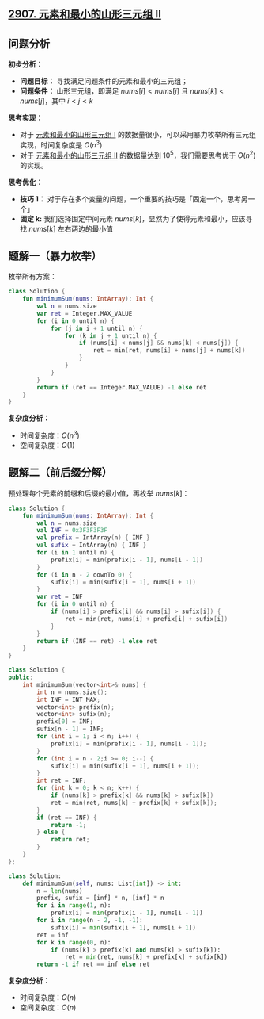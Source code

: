 ## [2907. 元素和最小的山形三元组 II](https://leetcode.cn/problems/minimum-sum-of-mountain-triplets-ii/description/)

## 问题分析

**初步分析：**

- **问题目标：** 寻找满足问题条件的元素和最小的三元组；
- **问题条件：** 山形三元组，即满足 $nums[i] < nums[j]$ 且 $nums[k] < nums[j]$，其中 $i < j < k$

**思考实现：**

- 对于 [元素和最小的山形三元组 I](https://leetcode.cn/problems/minimum-sum-of-mountain-triplets-i/description/) 的数据量很小，可以采用暴力枚举所有三元组实现，时间复杂度是 $O(n^3)$
- 对于 [元素和最小的山形三元组 II](https://leetcode.cn/problems/minimum-sum-of-mountain-triplets-ii/description/) 的数据量达到 $10^5$，我们需要思考优于 $O(n^2)$ 的实现。

**思考优化：**

- **技巧 1：** 对于存在多个变量的问题，一个重要的技巧是「固定一个，思考另一个」
- **固定 k:** 我们选择固定中间元素 $nums[k]$，显然为了使得元素和最小，应该寻找 $nums[k]$ 左右两边的最小值

## 题解一（暴力枚举）

枚举所有方案：

``` Kotlin []
class Solution {
    fun minimumSum(nums: IntArray): Int {
        val n = nums.size
        var ret = Integer.MAX_VALUE
        for (i in 0 until n) {
            for (j in i + 1 until n) {
                for (k in j + 1 until n) {
                    if (nums[i] < nums[j] && nums[k] < nums[j]) {
                        ret = min(ret, nums[i] + nums[j] + nums[k])
                    }
                }
            }
        }
        return if (ret == Integer.MAX_VALUE) -1 else ret
    }
}
```

**复杂度分析：**

- 时间复杂度：$O(n^3)$
- 空间复杂度：$O(1)$

## 题解二（前后缀分解）

预处理每个元素的前缀和后缀的最小值，再枚举 $nums[k]$：

``` Kotlin []
class Solution {
    fun minimumSum(nums: IntArray): Int {
        val n = nums.size
        val INF = 0x3F3F3F3F
        val prefix = IntArray(n) { INF }
        val sufix = IntArray(n) { INF }
        for (i in 1 until n) {
            prefix[i] = min(prefix[i - 1], nums[i - 1])
        }
        for (i in n - 2 downTo 0) {
            sufix[i] = min(sufix[i + 1], nums[i + 1])
        }
        var ret = INF
        for (i in 0 until n) {
            if (nums[i] > prefix[i] && nums[i] > sufix[i]) {
                ret = min(ret, nums[i] + prefix[i] + sufix[i])
            }
        }
        return if (INF == ret) -1 else ret
    }
}
```
``` C++ []
class Solution {
public:
    int minimumSum(vector<int>& nums) {
        int n = nums.size();
        int INF = INT_MAX;
        vector<int> prefix(n);
        vector<int> sufix(n);
        prefix[0] = INF;
        sufix[n - 1] = INF;
        for (int i = 1; i < n; i++) {
            prefix[i] = min(prefix[i - 1], nums[i - 1]);
        }
        for (int i = n - 2;i >= 0; i--) {
            sufix[i] = min(sufix[i + 1], nums[i + 1]);
        }
        int ret = INF;
        for (int k = 0; k < n; k++) {
            if (nums[k] > prefix[k] && nums[k] > sufix[k])
            ret = min(ret, nums[k] + prefix[k] + sufix[k]);
        }
        if (ret == INF) {
            return -1;
        } else {
            return ret;
        }
    }
};
```
``` Python []
class Solution:
    def minimumSum(self, nums: List[int]) -> int:
        n = len(nums)
        prefix, sufix = [inf] * n, [inf] * n
        for i in range(1, n):
            prefix[i] = min(prefix[i - 1], nums[i - 1])
        for i in range(n - 2, -1, -1):
            sufix[i] = min(sufix[i + 1], nums[i + 1])
        ret = inf
        for k in range(0, n):
            if (nums[k] > prefix[k] and nums[k] > sufix[k]):
                ret = min(ret, nums[k] + prefix[k] + sufix[k])
        return -1 if ret == inf else ret
```

**复杂度分析：**

- 时间复杂度：$O(n)$
- 空间复杂度：$O(n)$
